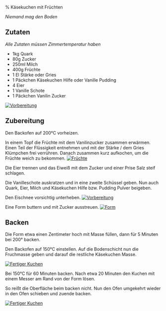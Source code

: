 % Käsekuchen mit Früchten

*Niemand mag den Boden*
 

## Zutaten

*Alle Zutaten müssen Zimmertemperatur haben*

 * 1kg Quark
 * 80g Zucker
 * 250ml Milch
 * 400g Früchte
 * 1 El Stärke oder Gries
 * 1 Päckchen Käsekuchen Hilfe oder Vanille Pudding
 * 4 Eier
 * 1 Vanille Schote
 * 1 Päckchen Vanilin Zucker

[![](0x01/prep.jpg "Vorbereitung")](0x01/prep.jpg)

## Zubereitung

Den Backofen auf 200°C vorheizen.

In einem Topf die Früchte mit dem Vanilinzucker zusammen erwärmen.
Einen Teil der Flüssigkeit entnehmen und mit der Stärke / dem Gries Klümpchen frei verrühren.
Danach zusammen kurz aufkochen, um die Früchte weich zu bekommen.
[![](0x01/fruits.jpg "Früchte")](0x01/fruits.jpg)

Die Eier trennen und das Eiweiß mit dem Zucker und einer Prise Salz steif schlagen.

Die Vanilleschote auskratzen und in eine zweite Schüssel geben.
Nun auch Quark, Eier, Milch und Käsekuchen Hilfe bzw. Pudding Pulver beigeben.

Den Eischnee vorsichtig unterheben.
[![](0x01/cream.jpg "Vorbereitung")](0x01/cream.jpg)

Eine Form buttern und mit Zucker ausstreuen.
[![](0x01/form.jpg "Form")](0x01/form.jpg)

## Backen

Die Form etwa einen Zentimeter hoch mit Masse füllen, dann für 5 Minuten bei 200° backen.

Den Backofen auf 150°C einstellen.
Auf die Bodenschicht nun die Fruchmasse geben und darauf die restliche Käsekuchen Masse.

[![](0x01/stacking.jpg "Fertiger Kuchen")](0x01/stacking.jpg)

Bei 150°C für 60 Minuten backen. Nach etwa 20 Minuten den Kuchen mit einem Messer am Rand von der Form lösen.

So reißt die Oberfläche beim backen nicht. Nun den Ofen umgekehrt wieder in den Ofen schieben und zuende backen.

[![](0x01/cake.jpg "Fertiger Kuchen")](0x01/cake.jpg)
